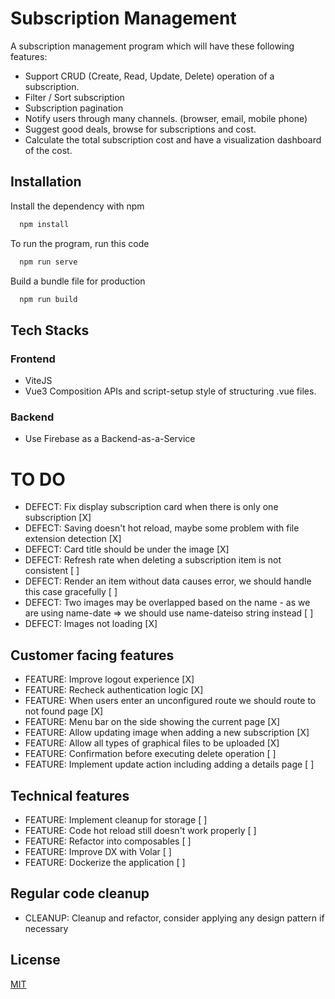 # Subscription Management

A subscription management program which will have these following features:

- Support CRUD (Create, Read, Update, Delete) operation of a subscription.
- Filter / Sort subscription
- Subscription pagination
- Notify users through many channels. (browser, email, mobile phone)
- Suggest good deals, browse for subscriptions and cost.
- Calculate the total subscription cost and have a visualization dashboard of the cost.




## Installation

Install the dependency with npm

```bash
  npm install 
```

To run the program, run this code
```bash
  npm run serve
```

Build a bundle file for production
```bash
  npm run build
```

## Tech Stacks

### Frontend

- ViteJS
- Vue3 Composition APIs and script-setup style of structuring .vue files.

### Backend
- Use Firebase as a Backend-as-a-Service

# TO DO


- DEFECT: Fix display subscription card when there is only one subscription [X]
- DEFECT: Saving doesn't hot reload, maybe some problem with file extension detection [X] 
- DEFECT: Card title should be under the image [X]
- DEFECT: Refresh rate when deleting a subscription item is not consistent [ ]
- DEFECT: Render an item without data causes error, we should handle this case gracefully [ ]
- DEFECT: Two images may be overlapped based on the name - as we are using name-date => we should use name-dateiso string instead [ ]
- DEFECT: Images not loading [X]

## Customer facing features
- FEATURE: Improve logout experience [X]
- FEATURE: Recheck authentication logic [X]
- FEATURE: When users enter an unconfigured route we should route to not found page [X]
- FEATURE: Menu bar on the side showing the current page [X]
- FEATURE: Allow updating image when adding a new subscription [X]
- FEATURE: Allow all types of graphical files to be uploaded [X]
- FEATURE: Confirmation before executing delete operation [ ]
- FEATURE: Implement update action including adding a details page [  ]

## Technical features
- FEATURE: Implement cleanup for storage [ ]
- FEATURE: Code hot reload still doesn't work properly [ ]
- FEATURE: Refactor into composables [ ]
- FEATURE: Improve DX with Volar [ ]
- FEATURE: Dockerize the application [ ]

## Regular code cleanup
- CLEANUP: Cleanup and refactor, consider applying any design pattern if necessary

## License

[MIT](https://choosealicense.com/licenses/mit/)
